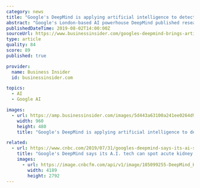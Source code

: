 ```yaml
---
category: news
title: "Google's DeepMind is applying artificial intelligence to detect acute kidney disease"
abstract: "Google's London-based AI powerhouse DeepMind published research that claims its machine learning can accurately predict 90% of acute kidney injuries."
publishedDateTime: 2019-08-02T14:00:00Z
sourceUrl: https://www.businessinsider.com/googles-deepmind-brings-artificial-intelligence-insights-to-kidney-disease-2019-8
type: article
quality: 84
score: 89
published: true

provider:
  name: Business Insider
  id: businessinsider.com

topics:
  - AI
  - Google AI

images:
  - url: https://amp.businessinsider.com/images/5d443a63100a241ee0264d93-960-480.png
    width: 960
    height: 480
    title: "Google's DeepMind is applying artificial intelligence to detect acute kidney disease"

related:
  - url: https://www.cnbc.com/2019/07/31/googles-deepmind-says-its-ai-sees-acute-kidney-disease-48-hours-early.html
    title: "Google's DeepMind says its A.I. tech can spot acute kidney disease 48 hours before doctors spot it"
    images:
      - url: https://image.cnbcfm.com/api/v1/image/105099255-DeepMind_Hassabis_WechatIMG253.jpg?v=1529477891
        width: 4189
        height: 2792
---
```

